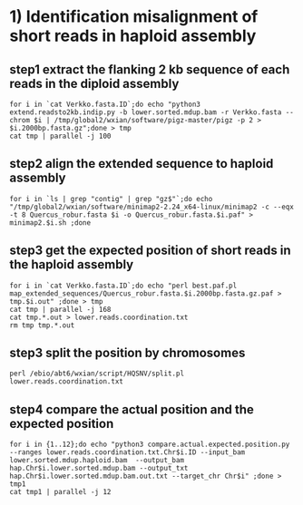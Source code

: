 # 1) Identification misalignment of short reads in haploid assembly

## step1 extract the flanking 2 kb sequence of each reads in the diploid assembly
```
for i in `cat Verkko.fasta.ID`;do echo "python3 extend.readsto2kb.indip.py -b lower.sorted.mdup.bam -r Verkko.fasta --chrom $i | /tmp/global2/wxian/software/pigz-master/pigz -p 2 > $i.2000bp.fasta.gz";done > tmp
cat tmp | parallel -j 100
```
## step2 align the extended sequence to haploid assembly
```
for i in `ls | grep "contig" | grep "gz$"`;do echo "/tmp/global2/wxian/software/minimap2-2.24_x64-linux/minimap2 -c --eqx -t 8 Quercus_robur.fasta $i -o Quercus_robur.fasta.$i.paf" > minimap2.$i.sh ;done
```
## step3 get the expected position of short reads in the haploid assembly
```
for i in `cat Verkko.fasta.ID`;do echo "perl best.paf.pl map_extended_sequences/Quercus_robur.fasta.$i.2000bp.fasta.gz.paf > tmp.$i.out" ;done > tmp
cat tmp | parallel -j 168
cat tmp.*.out > lower.reads.coordination.txt
rm tmp tmp.*.out
```
## step3 split the position by chromosomes
```
perl /ebio/abt6/wxian/script/HQSNV/split.pl lower.reads.coordination.txt
```
## step4 compare the actual position and the expected position
```
for i in {1..12};do echo "python3 compare.actual.expected.position.py --ranges lower.reads.coordination.txt.Chr$i.ID --input_bam lower.sorted.mdup.haploid.bam  --output_bam hap.Chr$i.lower.sorted.mdup.bam --output_txt hap.Chr$i.lower.sorted.mdup.bam.out.txt --target_chr Chr$i" ;done > tmp1
cat tmp1 | parallel -j 12
```

